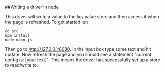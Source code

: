 ##Writing a driver in node

This driver will write a value to the key value store and then access it when the page is refreshed.  To get started run

```
cd src
npm install
node main.js
```

Then go to http://127.0.0.1:8080.  In the input box type some text and hit update.  Now refresh the page and you should see a statement "current config is: [your text]".  This means the driver has successfully set up a store to read/write to. 